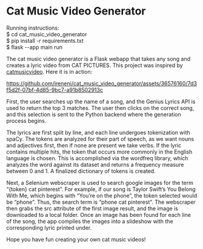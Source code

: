 # Cat Music Video Generator

Running instructions:  
$ cd cat_music_video_generator  
$ pip install -r requirements.txt  
$ flask --app main run

The cat music video generator is a Flask webapp that takes any song and creates a lyric video from CAT PICTURES. This project was inspired by [catmusicvideo](https://www.tiktok.com/@catmusicvideo). Here it is in action:

https://github.com/ireneni/cat_music_video_generator/assets/36576160/7d3f5d2f-07bf-4d85-9bc7-a91b8502913c

First, the user searches up the name of a song, and the Genius Lyrics API is used to return the top 3 matches. The user then clicks on the correct song, and this selection is sent to the Python backend where the generation process begins.   
  
The lyrics are first split by line, and each line undergoes tokenization with spaCy. The tokens are analyzed for their part of speech, as we want nouns and adjectives first, then if none are present we take verbs. If the lyric contains multiple hits, the token that occurs more commonly in the English language is chosen. This is accomplished via the wordfreq library, which analyzes the word against its dataset and returns a frequency measure between 0 and 1. A finalized dictionary of tokens is created.  
  
Next, a Selenium webscraper is used to search google images for the term “{token} cat pinterest”. For example, if our song is Taylor Swift’s You Belong With Me, which begins with “You’re on the phone”, the token selected would be “phone”. Thus, the search term is “phone cat pinterest”. The webscraper then grabs the src attribute of the first image result, and the image is downloaded to a local folder. Once an image has been found for each line of the song, the app compiles the images into a slideshow with the corresponding lyric printed under. 


Hope you have fun creating your own cat music videos! 
